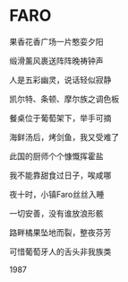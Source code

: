    

# FARO

果香花香广场一片憨娈夕阳

缎滑薰风裹送阵阵晚祷钟声

人是五彩幽灵，说话轻似寂静

凯尔特、条顿、摩尔族之调色板

  

餐桌位于葡萄架下，举手可摘

海鲜汤后，烤剑鱼，我又受难了

此国的厨师个个慷慨挥霍盐

我不能靠甜食过日子，唉咸哪

  

夜十时，小镇Faro丝丝入睡

一切安善，没有谁放浪形骸

路畔橘果坠地而裂，整夜芬芳

可惜葡萄牙人的舌头非我族类

1987